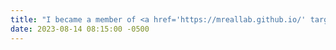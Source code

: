 ```yaml
---
title: "I became a member of <a href='https://mreallab.github.io/' target='_blank'>Mreal Lab</a>".
date: 2023-08-14 08:15:00 -0500
---
```

